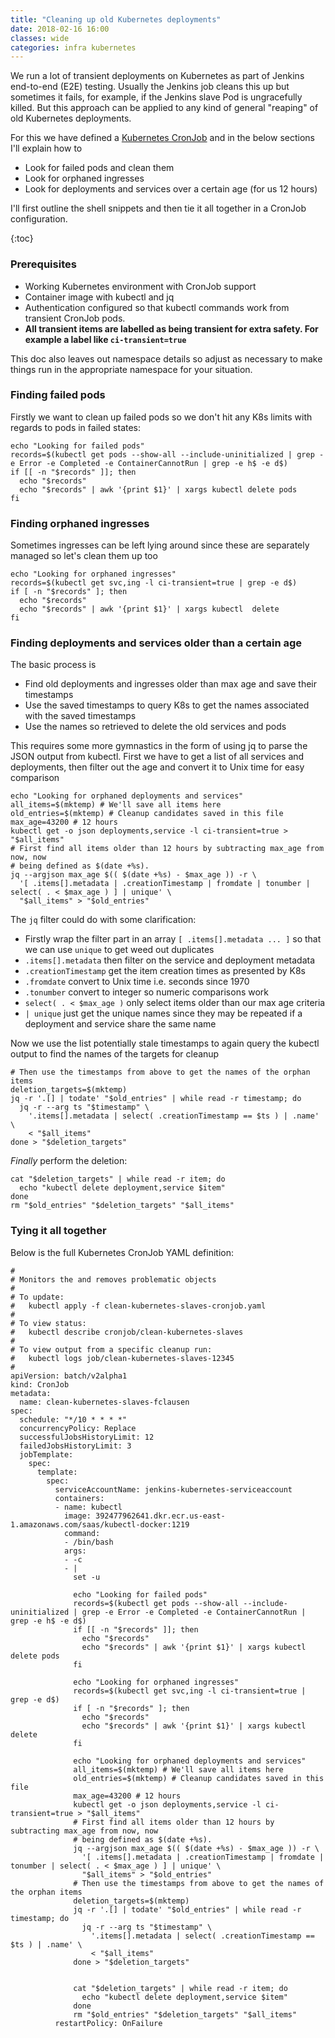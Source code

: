 ```yaml
---
title: "Cleaning up old Kubernetes deployments"
date: 2018-02-16 16:00
classes: wide
categories: infra kubernetes
---
```


We run a lot of transient deployments on Kubernetes as part of Jenkins
end-to-end (E2E) testing. Usually the Jenkins job cleans this up but sometimes
it fails, for example, if the Jenkins slave Pod is ungracefully killed. But this
approach can be applied to any kind of general "reaping" of old Kubernetes
deployments.

For this we have defined a [Kubernetes
CronJob](https://kubernetes.io/docs/concepts/workloads/controllers/cron-jobs/)
and in the below sections I'll explain how to

- Look for failed pods and clean them
- Look for orphaned ingresses
- Look for deployments and services over a certain age (for us 12 hours)

I'll first outline the shell snippets and then tie it all together in a CronJob
configuration.

{:toc}

### Prerequisites

- Working Kubernetes environment with CronJob support
- Container image with kubectl and jq
- Authentication configured so that kubectl commands work from transient CronJob
    pods.
- **All transient items are labelled as being transient for extra safety. For
    example a label like `ci-transient=true`**

This doc also leaves out namespace details so adjust as necessary to make things
run in the appropriate namespace for your situation.

### Finding failed pods

Firstly we want to clean up failed pods so we don't hit any K8s limits with
regards to pods in failed states:


```
echo "Looking for failed pods"
records=$(kubectl get pods --show-all --include-uninitialized | grep -e Error -e Completed -e ContainerCannotRun | grep -e h$ -e d$)
if [[ -n "$records" ]]; then
  echo "$records"
  echo "$records" | awk '{print $1}' | xargs kubectl delete pods
fi
```

### Finding orphaned ingresses

Sometimes ingresses can be left lying around since these are separately managed
so let's clean them up too

```
echo "Looking for orphaned ingresses"
records=$(kubectl get svc,ing -l ci-transient=true | grep -e d$)
if [ -n "$records" ]; then
  echo "$records"
  echo "$records" | awk '{print $1}' | xargs kubectl  delete
fi
```

### Finding deployments and services older than a certain age

The basic process is

- Find old deployments and ingresses older than max age and save their
    timestamps
- Use the saved timestamps to query K8s to get the names associated with the
    saved timestamps
- Use the names so retrieved to delete the old services and pods

This requires some more gymnastics in the form of using jq to parse the JSON
output from kubectl. First we have to get a list of all services and
deployments, then filter out the age and convert it to Unix time for easy
comparison

```
echo "Looking for orphaned deployments and services"
all_items=$(mktemp) # We'll save all items here
old_entries=$(mktemp) # Cleanup candidates saved in this file
max_age=43200 # 12 hours
kubectl get -o json deployments,service -l ci-transient=true > "$all_items"
# First find all items older than 12 hours by subtracting max_age from now, now
# being defined as $(date +%s).
jq --argjson max_age $(( $(date +%s) - $max_age )) -r \
  '[ .items[].metadata | .creationTimestamp | fromdate | tonumber | select( . < $max_age ) ] | unique' \
  "$all_items" > "$old_entries"
```

The `jq` filter could do with some clarification:

- Firstly wrap the filter part in an array `[ .items[].metadata ... ]` so that we can use `unique` to get
    weed out duplicates
- `.items[].metadata` then filter on the service and deployment metadata
- `.creationTimestamp` get the item creation times as presented by K8s
- `.fromdate` convert to Unix time i.e. seconds since 1970
- `.tonumber` convert to integer so numeric comparisons work
- `select( . < $max_age )` only select items older than our max age criteria
- `| unique` just get the unique names since they may be repeated if a
    deployment and service share the same name

Now we use the list potentially stale timestamps to again query the kubectl
output to find the names of the targets for cleanup

```
# Then use the timestamps from above to get the names of the orphan items
deletion_targets=$(mktemp)
jq -r '.[] | todate' "$old_entries" | while read -r timestamp; do
  jq -r --arg ts "$timestamp" \
    '.items[].metadata | select( .creationTimestamp == $ts ) | .name' \
    < "$all_items"
done > "$deletion_targets"
```

*Finally* perform the deletion:

```
cat "$deletion_targets" | while read -r item; do
  echo "kubectl delete deployment,service $item"
done
rm "$old_entries" "$deletion_targets" "$all_items"
```


### Tying it all together

Below is the full Kubernetes CronJob YAML definition:

```
#
# Monitors the and removes problematic objects
#
# To update:
#   kubectl apply -f clean-kubernetes-slaves-cronjob.yaml
#
# To view status:
#   kubectl describe cronjob/clean-kubernetes-slaves
#
# To view output from a specific cleanup run:
#   kubectl logs job/clean-kubernetes-slaves-12345
#
apiVersion: batch/v2alpha1
kind: CronJob
metadata:
  name: clean-kubernetes-slaves-fclausen
spec:
  schedule: "*/10 * * * *"
  concurrencyPolicy: Replace
  successfulJobsHistoryLimit: 12
  failedJobsHistoryLimit: 3
  jobTemplate:
    spec:
      template:
        spec:
          serviceAccountName: jenkins-kubernetes-serviceaccount
          containers:
          - name: kubectl
            image: 392477962641.dkr.ecr.us-east-1.amazonaws.com/saas/kubectl-docker:1219
            command:
            - /bin/bash
            args:
            - -c
            - |
              set -u

              echo "Looking for failed pods"
              records=$(kubectl get pods --show-all --include-uninitialized | grep -e Error -e Completed -e ContainerCannotRun | grep -e h$ -e d$)
              if [[ -n "$records" ]]; then
                echo "$records"
                echo "$records" | awk '{print $1}' | xargs kubectl delete pods
              fi

              echo "Looking for orphaned ingresses"
              records=$(kubectl get svc,ing -l ci-transient=true | grep -e d$)
              if [ -n "$records" ]; then
                echo "$records"
                echo "$records" | awk '{print $1}' | xargs kubectl  delete
              fi

              echo "Looking for orphaned deployments and services"
              all_items=$(mktemp) # We'll save all items here
              old_entries=$(mktemp) # Cleanup candidates saved in this file
              max_age=43200 # 12 hours
              kubectl get -o json deployments,service -l ci-transient=true > "$all_items"
              # First find all items older than 12 hours by subtracting max_age from now, now
              # being defined as $(date +%s).
              jq --argjson max_age $(( $(date +%s) - $max_age )) -r \
                '[ .items[].metadata | .creationTimestamp | fromdate | tonumber | select( . < $max_age ) ] | unique' \
                "$all_items" > "$old_entries"
              # Then use the timestamps from above to get the names of the orphan items
              deletion_targets=$(mktemp)
              jq -r '.[] | todate' "$old_entries" | while read -r timestamp; do
                jq -r --arg ts "$timestamp" \
                  '.items[].metadata | select( .creationTimestamp == $ts ) | .name' \
                  < "$all_items"
              done > "$deletion_targets"


              cat "$deletion_targets" | while read -r item; do
                echo "kubectl delete deployment,service $item"
              done
              rm "$old_entries" "$deletion_targets" "$all_items"
          restartPolicy: OnFailure
```

